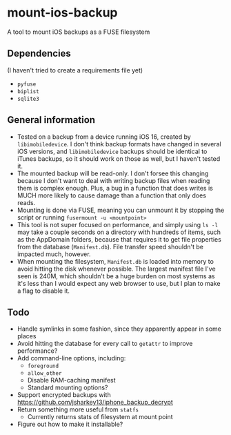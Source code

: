 # mount-ios-backup
A tool to mount iOS backups as a FUSE filesystem

## Dependencies
(I haven't tried to create a requirements file yet)
- `pyfuse`
- `biplist`
- `sqlite3`

## General information
- Tested on a backup from a device running iOS 16, created by `libimobiledevice`. I don't think backup formats have changed in several iOS versions, and `libimobiledevice` backups should be identical to iTunes backups, so it should work on those as well, but I haven't tested it.
- The mounted backup will be read-only. I don't forsee this changing because I don't want to deal with writing backup files when reading them is complex enough. Plus, a bug in a function that does writes is MUCH more likely to cause damage than a function that only does reads.
- Mounting is done via FUSE, meaning you can unmount it by stopping the script or running `fusermount -u <mountpoint>`
- This tool is not super focused on performance, and simply using `ls -l` may take a couple seconds on a directory with hundreds of items, such as the AppDomain folders, because that requires it to get file properties from the database (`Manifest.db`). File transfer speed shouldn't be impacted much, however.
- When mounting the filesystem, `Manifest.db` is loaded into memory to avoid hitting the disk whenever possible. The largest manifest file I've seen is 240M, which shouldn't be a huge burden on most systems as it's less than I would expect any web browser to use, but I plan to make a flag to disable it.

## Todo
- Handle symlinks in some fashion, since they apparently appear in some places
- Avoid hitting the database for every call to `getattr` to improve performance?
- Add command-line options, including:
  - `foreground`
  - `allow_other`
  - Disable RAM-caching manifest
  - Standard mounting options?
- Support encrypted backups with https://github.com/jsharkey13/iphone_backup_decrypt
- Return something more useful from `statfs`
  - Currently returns stats of filesystem at mount point
- Figure out how to make it installable?
